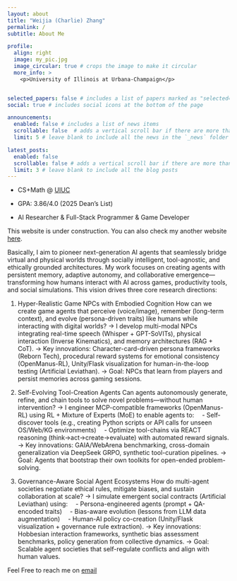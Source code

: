 ```yaml
---
layout: about
title: "Weijia (Charlie) Zhang"
permalink: /
subtitle: About Me

profile:
  align: right
  image: my_pic.jpg
  image_circular: true # crops the image to make it circular
  more_info: >
    <p>University of Illinois at Urbana-Champaign</p>


selected_papers: false # includes a list of papers marked as "selected={true}"
social: true # includes social icons at the bottom of the page

announcements:
  enabled: false # includes a list of news items
  scrollable: false  # adds a vertical scroll bar if there are more than 3 news items
  limit: 5 # leave blank to include all the news in the `_news` folder

latest_posts:
  enabled: false
  scrollable: false # adds a vertical scroll bar if there are more than 3 new posts items
  limit: 3 # leave blank to include all the blog posts
---
```


- CS+Math @ [UIUC](https://illinois.edu/)

- GPA: 3.86/4.0 (2025 Dean’s List)

- AI Researcher & Full-Stack Programmer & Game Developer

This website is under construction. You can also check my another website [here](https://charliedreemur.wordpress.com).

Basically, I aim to pioneer next-generation AI agents that seamlessly bridge virtual and physical worlds through socially intelligent, tool-agnostic, and ethically grounded architectures. My work focuses on creating agents with persistent memory, adaptive autonomy, and collaborative emergence—transforming how humans interact with AI across games, productivity tools, and social simulations. This vision drives three core research directions:

1. Hyper-Realistic Game NPCs with Embodied Cognition
How can we create game agents that perceive (voice/image), remember (long-term context), and evolve (persona-driven traits) like humans while interacting with digital worlds?
→ I develop multi-modal NPCs integrating real-time speech (Whisper + GPT-SoVITs), physical interaction (Inverse Kinematics), and memory architectures (RAG + CoT).
→ Key innovations: Character-card-driven persona frameworks (Reborn Tech), procedural reward systems for emotional consistency (OpenManus-RL), Unity/Flask visualization for human-in-the-loop testing (Artificial Leviathan).
→ Goal: NPCs that learn from players and persist memories across gaming sessions.

2. Self-Evolving Tool-Creation Agents
Can agents autonomously generate, refine, and chain tools to solve novel problems—without human intervention?
→ I engineer MCP-compatible frameworks (OpenManus-RL) using RL + Mixture of Experts (MoE) to enable agents to:
 - Self-discover tools (e.g., creating Python scripts or API calls for unseen OS/Web/KG environments)
 - Optimize tool-chains via REACT reasoning (think→act→create→evaluate) with automated reward signals.
→ Key innovations: GAIA/WebArena benchmarking, cross-domain generalization via DeepSeek GRPO, synthetic tool-curation pipelines.
→ Goal: Agents that bootstrap their own toolkits for open-ended problem-solving.

3. Governance-Aware Social Agent Ecosystems
How do multi-agent societies negotiate ethical rules, mitigate biases, and sustain collaboration at scale?
→ I simulate emergent social contracts (Artificial Leviathan) using:
 - Persona-engineered agents (prompt + QA-encoded traits)
 - Bias-aware evolution (lessons from LLM data augmentation)
 - Human-AI policy co-creation (Unity/Flask visualization + governance rule extraction).
→ Key innovations: Hobbesian interaction frameworks, synthetic bias assessment benchmarks, policy generation from collective dynamics.
→ Goal: Scalable agent societies that self-regulate conflicts and align with human values.

Feel Free to reach me on [email](weijia4@illinois.edu)
